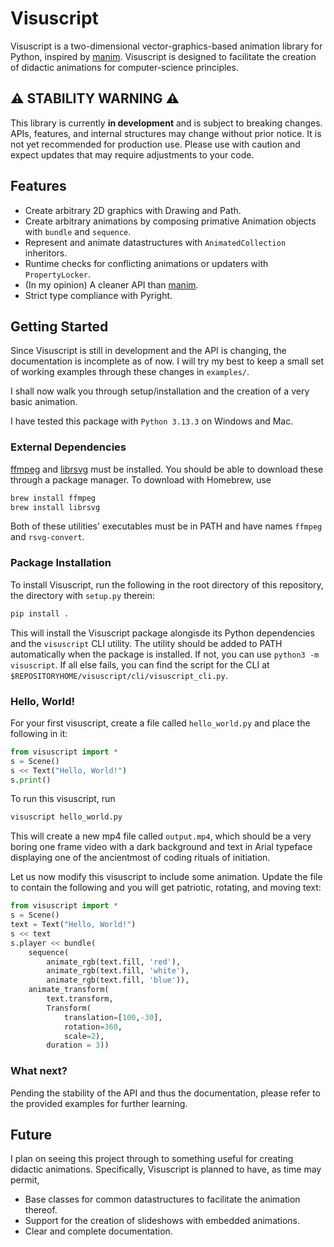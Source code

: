 # Visuscript

Visuscript is a two-dimensional vector-graphics-based animation library for Python, inspired by [manim](https://www.manim.community).
Visuscript is designed to facilitate the creation of didactic animations for computer-science principles.

## ⚠️ STABILITY WARNING ⚠️

This library is currently **in development** and is subject to breaking changes.
APIs, features, and internal structures may change without prior notice.
It is not yet recommended for production use.
Please use with caution and expect updates that may require adjustments to your code.


## Features
- Create arbitrary 2D graphics with Drawing and Path.
- Create arbitrary animations by composing primative Animation objects with `bundle` and `sequence`.
- Represent and animate datastructures with `AnimatedCollection` inheritors.
- Runtime checks for conflicting animations or updaters with `PropertyLocker`.
- (In my opinion) A cleaner API than [manim](https://www.manim.community).
- Strict type compliance with Pyright.

## Getting Started

Since Visuscript is still in development and the API is changing, the documentation is incomplete as of now.
I will try my best to keep a small set of working examples through these changes in `examples/`.

I shall now walk you through setup/installation and the creation of a very basic animation.

I have tested this package with `Python 3.13.3` on Windows and Mac.

### External Dependencies

[ffmpeg](https://ffmpeg.org/) and [librsvg](https://gitlab.gnome.org/GNOME/librsvg) must be installed. You should be able to download these through a package manager. To download with Homebrew, use

```bash
brew install ffmpeg
brew install librsvg
```

Both of these utilities' executables must be in PATH and have names `ffmpeg` and `rsvg-convert`.


### Package Installation

To install Visuscript, run the following in the root directory of this repository, the directory with `setup.py` therein:
```bash
pip install . 
```
This will install the Visuscript package alongisde its Python dependencies and the `visuscript` CLI utility.
The utility should be added to PATH automatically when the package is installed.
If not, you can use `python3 -m visuscript`. If all else fails, you can find the script for the CLI at `$REPOSITORYHOME/visuscript/cli/visuscript_cli.py`.

### Hello, World!

For your first visuscript, create a file called `hello_world.py` and place the following in it:
```python
from visuscript import *
s = Scene()
s << Text("Hello, World!")
s.print()
```

To run this visuscript, run
```bash
visuscript hello_world.py
```
This will create a new mp4 file called `output.mp4`,
which should be a very boring one frame video with a dark background and text in Arial typeface
displaying one of the ancientmost of coding rituals of initiation.


Let us now modify this visuscript to include some animation.
Update the file to contain the following and you will get patriotic, rotating, and moving text:
```python
from visuscript import *
s = Scene()
text = Text("Hello, World!")
s << text
s.player << bundle(
    sequence(
        animate_rgb(text.fill, 'red'),
        animate_rgb(text.fill, 'white'),
        animate_rgb(text.fill, 'blue')),
    animate_transform(
        text.transform,
        Transform(
            translation=[100,-30],
            rotation=360,
            scale=2),
        duration = 3))
```

### What next?
Pending the stability of the API and thus the documentation, please refer to the provided examples for further learning.


## Future
I plan on seeing this project through to something useful for creating didactic animations.
Specifically, Visuscript is planned to have, as time may permit,
- Base classes for common datastructures to facilitate the animation thereof.
- Support for the creation of slideshows with embedded animations.
- Clear and complete documentation.

